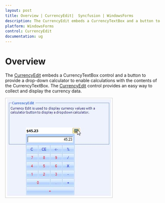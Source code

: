 ```yaml
---
layout: post
title: Overview | CurrencyEdit|  Syncfusion | WindowsForms
description: The CurrencyEdit embeds a CurrencyTextBox and a button to provide a drop-down calculator to enable calculations with the contents of the CurrencyTextBox.
platform: WindowsForms
control: CurrencyEdit
documentation: ug
---
```


# Overview

The [CurrencyEdit](https://help.syncfusion.com/cr/windowsforms/Syncfusion.Tools.Windows~Syncfusion.Windows.Forms.Tools.CurrencyEdit.html) embeds a CurrencyTextBox control and a button to provide a drop-down calculator to enable calculations with the contents of the CurrencyTextBox. The [CurrencyEdit](https://help.syncfusion.com/cr/windowsforms/Syncfusion.Tools.Windows~Syncfusion.Windows.Forms.Tools.CurrencyEdit.html) control provides an easy way to collect and display the currency data.

 ![Overview of CurrencyEdit](Overview_images/Overview_img413.png) 

